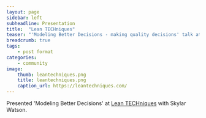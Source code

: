 ```yaml
---
layout: page
sidebar: left
subheadline: Presentation
title:  "Lean TECHniques"
teaser: "'Modeling Better Decisions - making quality decisions' talk at Lean TECHniques in Des Moines, IA"
breadcrumb: true
tags:
    - post format
categories:
    - community
image:
    thumb: leantechniques.png
    title: leantechniques.png
    caption_url: https://leantechniques.com/
---
```

Presented 'Modeling Better Decisions' at <a href='https://leantechniques.com/' target='new'>Lean TECHniques</a> with Skylar Watson.

